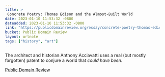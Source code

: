 ```yaml
---
title: > 
 Concrete Poetry: Thomas Edison and the Almost-Built World
date: 2023-01-10 11:53:32 -0800
dateadded: 2023-01-10 11:53:32 -0800
link: "https://publicdomainreview.org/essay/concrete-poetry-thomas-edison"
bucket: Public Domain Review
layout: urlnote
tags: ["history", "art"]
--- 
```

The architect and historian Anthony Acciavatti uses a real (but mostly forgotten) patent to conjure a world that *could have been*.
 <!-- end excerpt --> 
<div class='bucket'><a class='internal-link' href='/buckets/public-domain-review'>Public Domain Review</a></div> 
